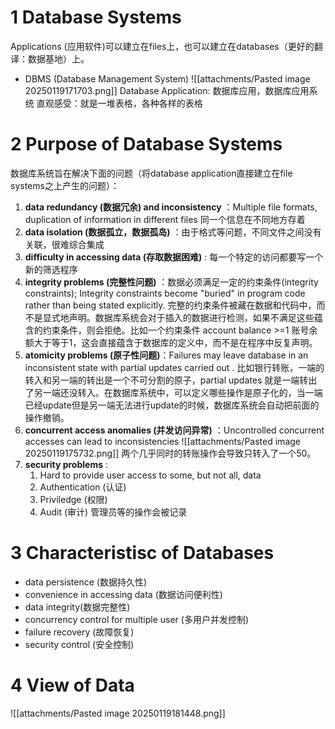 # 1 Database Systems
Applications (应用软件)可以建立在files上，也可以建立在databases（更好的翻译：数据基地）上。

* DBMS (Database Management System)
![[attachments/Pasted image 20250119171703.png]]
Database Application: 数据库应用，数据库应用系统
直观感受：就是一堆表格，各种各样的表格
# 2 Purpose of Database Systems
数据库系统旨在解决下面的问题（将database application直接建立在file systems之上产生的问题）：
1. **data redundancy (数据冗余) and inconsistency** ：Multiple file formats, duplication of information in different files 同一个信息在不同地方存着
2. **data isolation (数据孤立，数据孤岛)** ：由于格式等问题，不同文件之间没有关联，很难综合集成
3. **difficulty in accessing data (存取数据困难)** : 每一个特定的访问都要写一个新的筛选程序
4. **integrity problems (完整性问题)** ：数据必须满足一定的约束条件(integrity constraints); Integrity constraints become "buried" in program code rather than being stated explicitly. 完整的约束条件被藏在数据和代码中，而不是显式地声明。数据库系统会对于插入的数据进行检测，如果不满足这些蕴含的约束条件，则会拒绝。比如一个约束条件 account balance >=1 账号余额大于等于1，这会直接蕴含于数据库的定义中，而不是在程序中反复声明。
5. **atomicity problems (原子性问题)**：Failures may leave database in an inconsistent state with partial updates carried out . 比如银行转账，一端的转入和另一端的转出是一个不可分割的原子，partial updates 就是一端转出了另一端还没转入。在数据库系统中，可以定义哪些操作是原子化的，当一端已经update但是另一端无法进行update的时候，数据库系统会自动把前面的操作撤销。
6. **concurrent access anomalies (并发访问异常)** ：Uncontrolled concurrent accesses can lead to inconsistencies
   ![[attachments/Pasted image 20250119175732.png]]
   两个几乎同时的转账操作会导致只转入了一个50。
7. **security problems** : 
     1) Hard to provide user access to some, but not all, data
     2) Authentication (认证)
     3) Priviledge (权限)
     4) Audit (审计) 管理员等的操作会被记录

# 3 Characteristisc of Databases
* data persistence (数据持久性)
*  convenience in accessing data (数据访问便利性)
* data integrity(数据完整性)
* concurrency control for multiple user (多用户并发控制)
* failure recovery (故障恢复)
* security control (安全控制)
# 4 View of Data
![[attachments/Pasted image 20250119181448.png]]